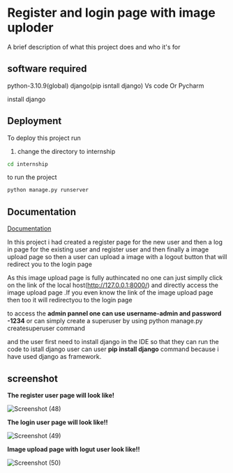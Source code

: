 
# Register and login page with image uploder

A brief description of what this project does and who it's for


## software required
python-3.10.9(global)
django(pip isntall django)
Vs code Or Pycharm 

install django
## Deployment

To deploy this project run
1. change the directory to internship
```bash
cd internship 
```
to run the project
```bash
python manage.py runserver
```



## Documentation

[Documentation](https://linktodocumentation)

In this project i had created a register page for the new user and then a log in page for the existing user and register user and then finally a image upload page so then a user can upload a image with a logout button that will redirect you to the login page 

As this image upload page is fully authincated no one can just simplly click on the link of the local host(http://127.0.0.1:8000/) and directly access the image upload page .If you even know the link of the image upload page then too it will redirectyou to the login page 

to access the **admin pannel one can use username-admin and password -1234** or can simply create a superuser by using python manage.py createsuperuser command

and the user first need to install django in the IDE so that they can run the code to istall django user can user **pip install django** command because i have used django as framework.

## screenshot
**The register user page will look like!**

![Screenshot (48)](https://github.com/kshitij-trivedi/internship/assets/116650297/72b4300d-dc0e-4434-b2b4-165e647d6fe6)

**The login user page will look like!!**

![Screenshot (49)](https://github.com/kshitij-trivedi/internship/assets/116650297/618451c8-9104-43d0-930f-21d00e4871be)

**Image upload page with logut user look like!!**

![Screenshot (50)](https://github.com/kshitij-trivedi/internship/assets/116650297/6dc1b908-94a1-4345-9dfc-71466466b4f2)



